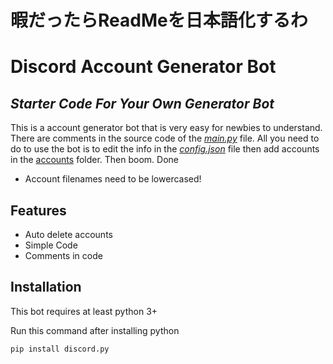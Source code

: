 # 暇だったらReadMeを日本語化するわ
# Discord Account Generator Bot
## _Starter Code For Your Own Generator Bot_


This is a account generator bot that is very easy for newbies to understand. There are comments in the source code of the [_main.py_](https://github.com/MicxYT/Discord-Account-Generator-Bot/blob/main/main.py) file. All you need to do to use the bot is to edit the info in the [_config.json_](https://github.com/MicxYT/Discord-Account-Generator-Bot/blob/main/config.json) file then add accounts in the [accounts](https://github.com/MicxYT/Discord-Account-Generator-Bot/tree/main/Accounts) folder. Then boom. Done

- Account filenames need to be lowercased!


## Features

- Auto delete accounts
- Simple Code
- Comments in code
## Installation

This bot requires at least python 3+

Run this command after installing python

```py
pip install discord.py
```
